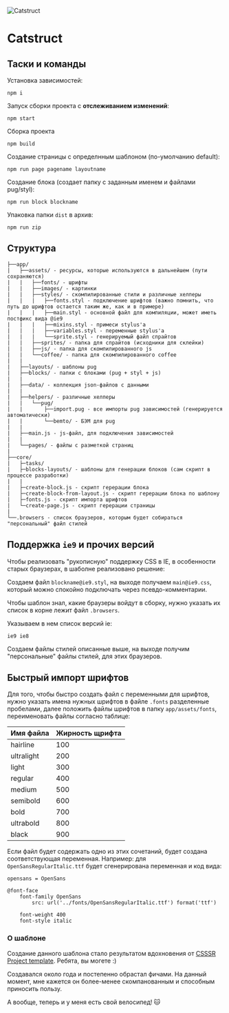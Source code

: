 ![Catstruct](http://darkened.space/catstruct.jpg)

# Catstruct

## Таски и команды

Установка зависимостей:
```
npm i
```
Запуск сборки проекта с **отслеживанием изменений**:
```
npm start
```
Сборка проекта
```
npm build
```
Создание страницы с определнным шаблоном (по-умолчанию default):
```
npm run page pagename layoutname
```
Создание блока (создает папку с заданным именем и файлами pug/styl):
```
npm run block blockname
```
Упаковка папки `dist` в архив:
```
npm run zip
```
## Структура

```
├──app/
|	├──assets/ - ресурсы, которые используются в дальнейшем (пути сохраняются)
|	|   ├──fonts/ - шрифты
|	|   ├──images/ - картинки
|	|   ├──styles/ - скомпилированные стили и различные хелперы
|	|   |   ├──fonts.styl - подключение шрифтов (важно помнить, что путь до шрифтов остается таким же, как и в примере)
|	|   |   ├──main.styl - основной файл для компиляции, может иметь постфикс вида @ie9
|	|   |   ├──mixins.styl - примеси stylus'a
|	|   |   ├──variables.styl - переменные stylus'a
|	|   |   └──sprite.styl - генерируемый файл спрайтов
|	|   ├──sprites/ - папка для спрайтов (исходники для склейки)
|	|   ├──js/ - папка для скомпилированного js
|	|   └──coffee/ - папка для скомпилированного coffee
|	|
|	├──layouts/ - шаблоны pug
|	├──blocks/ - папки с блоками (pug + styl + js)
|	|
|	├──data/ - коллекция json-файлов с данными
|	|
|	├──helpers/ - различные хелперы
|   |   └──pug/
|	|       ├──import.pug - все импорты pug зависимостей (генерируется автоматически)
|   |       └──bemto/ - БЭМ для pug
|	|
|	├──main.js - js-файл, для подключения зависимостей
|	|
|	└──pages/ - файлы с разметкой страниц
|
├──core/
|   ├─tasks/
|   ├─blocks-layouts/ - шаблоны для генерации блоков (сам скрипт в процессе разработки)
|   |
|   ├─create-block.js - скрипт герерации блока
|   ├─create-block-from-layout.js - скрипт герерации блока по шаблону
|   ├─fonts.js - скрипт импорта шрифтов
|   └─create-page.js - скрипт герерации страницы
|
└──.browsers - список браузеров, которым будет собираться "персональный" файл стилей
```

## Поддержка `ie9` и прочих версий

Чтобы реализовать "рукописную" поддержку CSS в IE, в особенности старых браузерах, в шаболне реализовано решение:

Создаем файл `blockname@ie9.styl`, на выходе получаем `main@ie9.css`, который можно спокойно подключать через псевдо-комментарии.

Чтобы шаблон знал, какие браузеры войдут в сборку, нужно указать их список в корне лежит файл `.browsers`.

Указываем в нем список версий ie:

```
ie9 ie8
```

Создаем файлы стилей описанные выше, на выходе получим "персональные" файлы стилей, для этих браузеров.

## Быстрый импорт шрифтов

Для того, чтобы быстро создать файл с переменными для шрифтов, нужно указать имена нужных шрифтов в файле `.fonts` разделенные пробелами, далее положить файлы шрифтов в папку `app/assets/fonts`, переименовать файлы согласно таблице:

| **Имя файла** | **Жирность щрифта** |
|---------------|---------------------|
| hairline      | 100                 |
| ultralight    | 200                 |
| light         | 300                 |
| regular       | 400                 |
| medium        | 500                 |
| semibold      | 600                 |
| bold          | 700                 |
| ultrabold     | 800                 |
| black         | 900                 |

Если файл будет содержать одно из этих сочетаний, будет создана соответствующая переменная. Например: для `OpenSansRegularItalic.ttf` будет сгенерирована переменная и код вида:

```
opensans = OpenSans

@font-face
	font-family OpenSans
		src: url('../fonts/OpenSansRegularItalic.ttf') format('ttf')

	font-weight 400
	font-style italic
```


### О шаблоне

Создание данного шаблона стало результатом вдохновения от [CSSSR Project template](https://github.com/CSSSR/csssr-project-template). Ребята, вы могете :)

Создавался около года и постепенно обрастал фичами. На данный момент, мне кажется он более-менее скомпанованным и способным приносить пользу.

А вообще, теперь и у меня есть свой велосипед!  :cat: